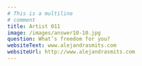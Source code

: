 ```yaml
---
# This is a multiline
# comment
title: Artist 011
image: /images/answer10-10.jpg
question: What’s freedom for you?
websiteText: www.alejandrasmits.com
websiteUrl: http://www.alejandrasmits.com
---
```

